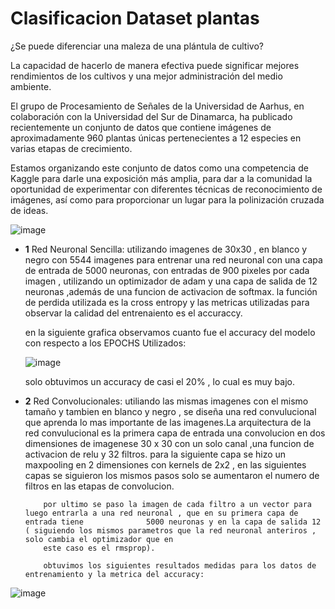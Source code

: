 # Clasificacion Dataset plantas
¿Se puede diferenciar una maleza de una plántula de cultivo?

La capacidad de hacerlo de manera efectiva puede significar mejores rendimientos de los cultivos y una mejor administración del medio ambiente.

El grupo de Procesamiento de Señales de la Universidad de Aarhus, en colaboración con la Universidad del Sur de Dinamarca, ha publicado recientemente un conjunto de datos que contiene imágenes de aproximadamente 960 plantas únicas pertenecientes a 12 especies en varias etapas de crecimiento.

Estamos organizando este conjunto de datos como una competencia de Kaggle para darle una exposición más amplia, para dar a la comunidad la oportunidad de experimentar con diferentes técnicas de reconocimiento de imágenes, así como para proporcionar un lugar para la polinización cruzada de ideas.

![image](https://github.com/juanruiz7468/Exploraci-n-de-datos-Y-PCA/assets/126533316/9eb07fc4-ff83-4a02-a6bf-bf5ea4fe08af)

- **1** Red Neuronal Sencilla:
    utilizando imagenes de 30x30 , en blanco y negro con 5544 imagenes para entrenar una red neuronal con una capa de entrada de 5000 neuronas, con         entradas de 900 pixeles por cada imagen , utilizando un optimizador de adam y una capa de salida de 12 neuronas ,además de una funcion de               activacion de softmax.
    la función de perdida utilizada es la cross entropy y las metricas utilizadas para observar la calidad del entrenaiento es el accuraccy.

    en la siguiente grafica observamos cuanto fue el accuracy del modelo con respecto a los EPOCHS Utilizados:

  ![image](https://github.com/juanruiz7468/Exploraci-n-de-datos-Y-PCA/assets/126533316/8450dc32-8eaf-4db4-b9d8-598b773f7339)

    solo obtuvimos un accuracy de casi el 20% , lo cual es muy bajo.

- **2** Red Convolucionales:
          utiliando las mismas imagenes con el mismo tamaño y tambien en blanco y negro , se diseña una red convulucional que aprenda lo mas                    importante de las imagenes.La arquitectura de la red convulucional es la primera capa de entrada una convolucion en dos dimensiones
          de imagenese 30 x 30 con un solo canal ,una funcion de activacion de relu y 32 filtros. para la siguiente capa se hizo un maxpooling
          en 2 dimensiones con kernels de 2x2 , en las siguientes capas se siguieron los mismos pasos solo se aumentaron el numero de filtros en las            etapas de convolucion.

          por ultimo se paso la imagen de cada filtro a un vector para luego entrarla a una red neuronal , que en su primera capa de entrada tiene              5000 neuronas y en la capa de salida 12 ( siguiendo los mismos parametros que la red neuronal anteriros , solo cambia el optimizador que en
          este caso es el rmsprop).

          obtuvimos los siguientes resultados medidas para los datos de entrenamiento y la metrica del accuracy:
  
![image](https://github.com/juanruiz7468/Exploraci-n-de-datos-Y-PCA/assets/126533316/6449fc3d-93a6-47ef-b357-f4b0e84a55d1)


    

